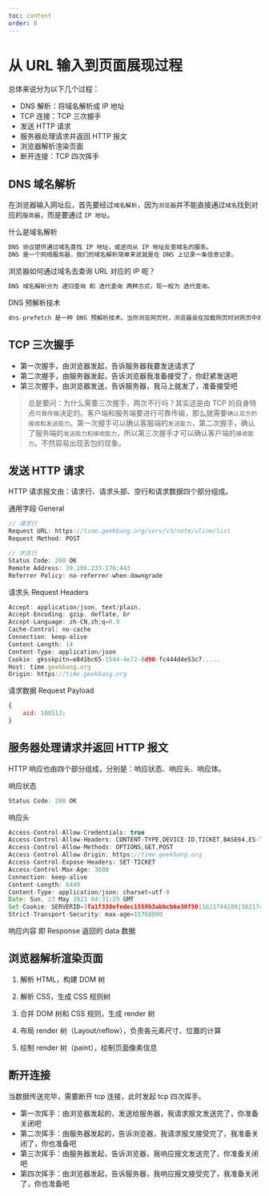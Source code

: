 ```yaml
---
toc: content
order: 8
---
```


# 从 URL 输入到页面展现过程

总体来说分为以下几个过程：

-   DNS 解析：将域名解析成 IP 地址
-   TCP 连接：TCP 三次握手
-   发送 HTTP 请求
-   服务器处理请求并返回 HTTP 报文
-   浏览器解析渲染页面
-   断开连接：TCP 四次挥手

## DNS 域名解析

在浏览器输入网址后，首先要经过`域名解析`，因为`浏览器`并不能直接通过`域名`找到对应的`服务器`，而是要通过 `IP 地址`。

什么是域名解析

```js
DNS 协议提供通过域名查找 IP 地址，或逆向从 IP 地址反查域名的服务。
DNS 是一个网络服务器，我们的域名解析简单来说就是在 DNS 上记录一条信息记录。
```

浏览器如何通过域名去查询 URL 对应的 IP 呢？

```js
DNS 域名解析分为 递归查询 和 迭代查询 两种方式，现一般为 迭代查询。
```

DNS 预解析技术

```js
dns-prefetch 是一种 DNS 预解析技术。当你浏览网页时，浏览器会在加载网页时对网页中的域名进行解析缓存，这样在你单击当前网页中的连接时就无需进行 DNS 的解析，减少用户等待时间，提高用户体验。
```

## TCP 三次握手

-   第一次握手，由浏览器发起，告诉服务器我要发送请求了
-   第二次握手，由服务器发起，告诉浏览器我准备接受了，你赶紧发送吧
-   第三次握手，由浏览器发送，告诉服务器，我马上就发了，准备接受吧

> 总是要问：为什么需要三次握手，两次不行吗？其实这是由 TCP 的自身特点`可靠传输`决定的。客户端和服务端要进行可靠传输，那么就需要`确认双方的接收和发送能力`。第一次握手可以确认客服端的`发送能力`，第二次握手，确认了服务端的`发送能力和接收能力`，所以第三次握手才可以确认客户端的`接收能力`。不然容易出现丢包的现象。

## 发送 HTTP 请求

HTTP 请求报文由：请求行、请求头部、空行和请求数据四个部分组成。

通用字段 General

```js
// 请求行
Request URL: https://time.geekbang.org/serv/v3/note/uline/list
Request Method: POST

// 状态行
Status Code: 200 OK
Remote Address: 39.106.233.176:443
Referrer Policy: no-referrer-when-downgrade
```

请求头 Request Headers

```js
Accept: application/json, text/plain,
Accept-Encoding: gzip, deflate, br
Accept-Language: zh-CN,zh;q=0.9
Cache-Control: no-cache
Connection: keep-alive
Content-Length: 14
Content-Type: application/json
Cookie: gksskpitn=e841bc65-1544-4e72-8d90-fc444d4e53c7.....
Host: time.geekbang.org
Origin: https://time.geekbang.org
```

请求数据 Request Payload

```js
{
    aid: 100513;
}
```

## 服务器处理请求并返回 HTTP 报文

HTTP 响应也由四个部分组成，分别是：响应状态、响应头、响应体。

响应状态

```js
Status Code: 200 OK
```

响应头

```js
Access-Control-Allow-Credentials: true
Access-Control-Allow-Headers: CONTENT-TYPE,DEVICE-ID,TICKET,BASE64,ES-TYPE
Access-Control-Allow-Methods: OPTIONS,GET,POST
Access-Control-Allow-Origin: https://time.geekbang.org
Access-Control-Expose-Headers: SET-TICKET
Access-Control-Max-Age: 3600
Connection: keep-alive
Content-Length: 6449
Content-Type: application/json; charset=utf-8
Date: Sun, 23 May 2021 04:31:29 GMT
Set-Cookie: SERVERID=1fa1f330efedec1559b3abbcb6e30f50|1621744289|1621744128;Path=/
Strict-Transport-Security: max-age=15768000
```

响应内容 即 Response 返回的 data 数据

## 浏览器解析渲染页面

1. 解析 HTML，构建 DOM 树

2. 解析 CSS，生成 CSS 规则树

3. 合并 DOM 树和 CSS 规则，生成 render 树

4. 布局 render 树（Layout/reflow），负责各元素尺寸、位置的计算

5. 绘制 render 树（paint），绘制页面像素信息

## 断开连接

当数据传送完毕，需要断开 tcp 连接，此时发起 tcp 四次挥手。

-   第一次挥手：由浏览器发起的，发送给服务器，我请求报文发送完了，你准备关闭吧
-   第二次挥手：由服务器发起的，告诉浏览器，我请求报文接受完了，我准备关闭了，你也准备吧
-   第三次挥手：由服务器发起，告诉浏览器，我响应报文发送完了，你准备关闭吧
-   第四次挥手：由浏览器发起，告诉服务器，我响应报文接受完了，我准备关闭了，你也准备吧

<!-- https://juejin.cn/post/6844903784229896199 -->
